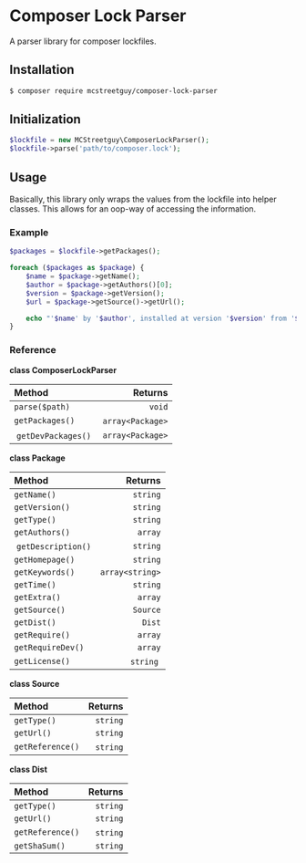 # Composer Lock Parser
A parser library for composer lockfiles.

## Installation

``` bash
$ composer require mcstreetguy/composer-lock-parser
```

## Initialization

``` php
$lockfile = new MCStreetguy\ComposerLockParser();
$lockfile->parse('path/to/composer.lock');
```

## Usage
Basically, this library only wraps the values from the lockfile into helper classes.
This allows for an oop-way of accessing the information.

### Example

``` php
$packages = $lockfile->getPackages();

foreach ($packages as $package) {
    $name = $package->getName();
    $author = $package->getAuthors()[0];
    $version = $package->getVersion();
    $url = $package->getSource()->getUrl();

    echo "'$name' by '$author', installed at version '$version' from '$url'.";
}
```

### Reference

**class ComposerLockParser**

| Method | Returns |
|:-------|--------:|
| `parse($path)` | `void` |
| `getPackages()` | `array<Package>` |
| `getDevPackages()` | `array<Package>` |

**class Package**

| Method | Returns |
|:-------|--------:|
| `getName()` | `string` |
| `getVersion()` | `string` |
| `getType()` | `string` |
| `getAuthors()` | `array` |
| `getDescription()` | `string` |
| `getHomepage()` | `string` |
| `getKeywords()` | `array<string>` |
| `getTime()` | `string` |
| `getExtra()` | `array` |
| `getSource()` | `Source` |
| `getDist()` | `Dist` |
| `getRequire()` | `array` |
| `getRequireDev()` | `array` |
| `getLicense()` | `string` |

**class Source**

| Method | Returns |
|:-------|--------:|
| `getType()` | `string` |
| `getUrl()` | `string` |
| `getReference()` | `string` |

**class Dist**

| Method | Returns |
|:-------|--------:|
| `getType()` | `string` |
| `getUrl()` | `string` |
| `getReference()` | `string` |
| `getShaSum()` | `string` |
